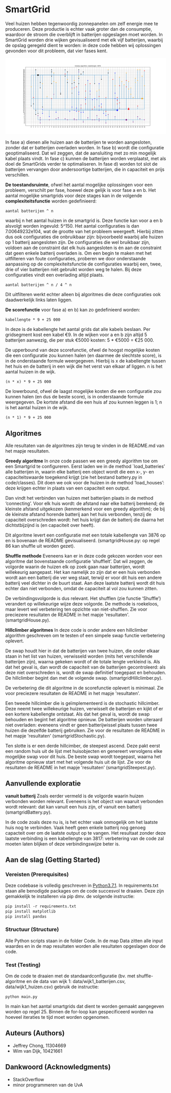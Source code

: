 # SmartGrid

Veel huizen hebben tegenwoordig zonnepanelen om zelf energie mee te produceren. Deze productie is echter vaak groter dan de consumptie, waardoor de stroom die overblijft in batterijen opgeslagen moet worden. In SmartGrid worden drie wijken gevisualiseerd met elk vijf batterijen, waarbij de opslag geregeld dient te worden: in deze code hebben wij oplossingen gevonden voor dit probleem, dat vier fases kent.

![Wijk 1 met kabellengte 3776](https://github.com/jeffrey1586/SmartGrid/blob/master/doc/better%20visualization%20standard%20wijk1.png)  

In fase a) dienen alle huizen aan de batterijen te worden aangesloten, zonder dat er batterijen overladen worden. In fase b) wordt die configuratie geoptimaliseerd. Dat wil zeggen, dat de aansluiting met zo min mogelijk kabel plaats vindt. In fase c) kunnen de batterijen worden verplaatst, met als doel de SmartGrids verder te optimaliseren. In fase d) worden tot slot de batterijen vervangen door andersoortige batterijen, die in capaciteit en prijs verschillen.

**De toestandsruimte**, ofwel het aantal mogelijke oplossingen voor een probleem, verschilt per fase, hoewel deze gelijk is voor fase a en b. Het aantal mogelijke smartgrids voor deze stages kan in de volgende **complexiteitsfunctie** worden gedefinieerd:

    aantal batterijen ^ n

waarbij n het aantal huizen in de smartgrid is. Deze functie kan voor a en b alsvolgt worden ingevuld: 5^150. Het aantal configuraties is dan 7.00649232e104, wat de grootte van het probleem weergeeft. Hierbij zitten dus ook configuraties die onbruikbaar zijn: bijvoorbeeld waarbij alle huizen op 1 batterij aangesloten zijn. De configuraties die wel bruikbaar zijn, voldoen aan de constraint dat elk huis aangesloten is én aan de constraint dat geen enkele batterij overladen is. Om een begin te maken met het uitfilteren van foute configuraties, proberen we door onderstaande aanpassing op de complexiteitsfunctie de configuraties waarbij een, twee, drie of vier batterijen niét gebruikt worden weg te halen. Bij deze configuraties vindt een overlading altijd plaats.

    aantal batterijen ^ n / 4 ^ n

Dit uitfilteren werkt echter alleen bij algoritmes die deze configuraties ook daadwerkelijk links laten liggen.

**De scorefunctie** voor fase a) en b) kan zo gedefinieerd worden:

    kabellengte * 9 + 25 000

In deze is de kabellengte het aantal grids dat alle kabels beslaan. Per gridsegment kost een kabel €9. In de wijken voor a en b zijn altijd 5 batterijen aanwezig, die per stuk €5000 kosten: 5 * €5000 = €25 000.

De upperbound van deze scorefunctie, ofwel de hoogst mogelijke kosten die een configuratie zou kunnen halen (en daarmee de slechtste score), is in de onderstaande formule weergegeven. Hierbij is x de kabellengte tussen het huis en de batterij in een wijk die het verst van elkaar af liggen. n is het aantal huizen in de wijk.

    (n * x) * 9 + 25 000

De lowerbound, ofwel de laagst mogelijke kosten die een configuratie zou kunnen halen (en dus de beste score), is in onderstaande formule weergegeven. De kortste afstand die een huis af zou kunnen leggen is 1; n is het aantal huizen in de wijk.

    (n * 1) * 9 + 25 000

## Algoritmes
Alle resultaten van de algoritmes zijn terug te vinden in de README.md van het mapje resultaten.

**Greedy algoritme**
In onze code passen we een greedy algorithm toe om een Smartgrid te configureren. Eerst laden we in de method ´load_batteries’ alle batterijen in, waarin elke batterij een object wordt die een x-, y- en capaciteitswaarde toegekend krijgt (zie het bestand battery.py in code/classes). Dit doen we ook voor de huizen in de method ‘load_houses’: deze krijgen echter in plaats van een capaciteit een output.

Dan vindt het verbinden van huizen met batterijen plaats in de method ‘connecting’. Voor elk huis wordt:
de afstand naar elke batterij berekend;
de kleinste afstand uitgekozen (kenmerkend voor een greedy algorithm);
de bij de kleinste afstand horende batterij aan het huis verbonden, tenzij de capaciteit overschreden wordt: het huis krijgt dan de batterij die daarna het dichtstbijzijnd is (en capaciteit over heeft).

Dit algoritme levert een configuratie met een totale kabellengte van 3876 op en is bovenaan de README gevisualiseerd.
(smartgridHouse.py: op regel 86 kan shuffle uit worden gezet).

**Shuffle methode**
Eveneens kan er in deze code gekozen worden voor een algoritme dat bovenstaande configuratie ‘shufflelt’. Dat wil zeggen, de volgorde waarin de huizen elk op zoek gaan naar batterijen, wordt willekeurig aangepast. Het kan namelijk zo zijn dat er een huis verbonden wordt aan een batterij die ver weg staat, terwijl er voor dit huis een andere batterij veel dichter in de buurt staat. Aan deze laatste batterij wordt dit huis echter dan niet verbonden, omdat de capaciteit al vol zou kunnen zitten.

De verbindingsvolgorde is dus relevant. Het shufflen (zie functie ‘Shuffle’) verandert op willekeurige wijze deze volgorde. De methode is roekeloos, maar levert wel verbetering ten opzichte van niet-shufflen. Zie voor preciezere resultaten de README in het mapje 'resultaten'.
(smartgridHouse.py).

**Hillclimber algoritmes**
In deze code is onder andere een hillclimber algorithm geschreven om te testen of een simpele swap functie verbetering oplevert.

De swap houdt hier in dat de batterijen van twee huizen, die onder elkaar staan in het list van huizen, verwisseld worden (mits het verschillende batterijen zijn), waarna gekeken wordt of de totale lengte verkleind is. Als dat het geval is, dan wordt de capaciteit van de batterijen gecontroleerd: als deze niet overschreden is, wordt de swap definitief toegepast en behouden. De hillclimber begint dan met de volgende swap. (smartgridHillclimber.py).

De verbetering die dit algoritme in de scorefunctie oplevert is minimaal. Zie voor preciezere resultaten de README in het mapje 'resultaten'.

Een tweede hillcimber die is geïmplementeerd is de stochastic hillcimber. Deze neemt twee willekeurige huizen, verwisselt de batterijen en kijkt of er een kortere kabellengte ontstaat. Als dat het geval is, wordt de swap behouden en begint het algoritme opnieuw. De batterijen worden uiteraard niet overladen: eveneens vindt er geen batterijwissel plaats tussen twee huizen die dezelfde batterij gebruiken. Zie voor de resultaten de README in het mapje 'resultaten' (smartgridStochastic.py).

Ten slotte is er een derde hillcimber, de steepest ascend. Deze pakt eerst een random huis uit de lijst met huisobjecten en genereert vervolgens elke mogelijke swap voor dit huis. De beste swap wordt toegepast, waarna het algoritme opnieuw start met het volgende huis uit de lijst. Zie voor de resultaten de README in het mapje 'resultaten' (smartgridSteepest.py).

## Aanvullende exploratie
**vanuit batterij**
Zoals eerder vermeld is de volgorde waarin huizen verbonden worden relevant. Eveneens is het object van waaruit verbonden wordt relevant: dat kan vanuit een huis zijn, of vanuit een batterij (smartgridBattery.py).

In de code zoals deze nu is, is het echter vaak onmogelijk om het laatste huis nog te verbinden. Vaak heeft geen enkele batterij nog genoeg capacteit over om de laatste output op te vangen. Het resultaat zonder deze laatste verbinding is een kabellengte van  3817: verbetering van de code zal moeten laten blijken of deze verbindingswijze beter is.

## Aan de slag (Getting Started)

### Vereisten (Prerequisites)

Deze codebase is volledig geschreven in [Python3.7.1](https://www.python.org/downloads/). In requirements.txt staan alle benodigde packages om de code succesvol te draaien. Deze zijn gemakkelijk te installeren via pip dmv. de volgende instructie:

```
pip install -r requirements.txt
pip install matplotlib
pip install pandas
```

### Structuur (Structure)

Alle Python scripts staan in de folder Code. In de map Data zitten alle input waardes en in de map resultaten worden alle resultaten opgeslagen door de code.

### Test (Testing)

Om de code te draaien met de standaardconfiguratie (bv. met shuffle-algoritme en de data van wijk 1: data/wijk1_batterijen.csv, data/wijk1_huizen.csv) gebruik de instructie:

```
python main.py
```
In main kan het aantal smartgrids dat dient te worden gemaakt aangegeven worden op regel 25. Binnen de for-loop kan gespecificeerd worden na hoeveel iteraties te tijd moet worden opgenomen.

## Auteurs (Authors)

* Jeffrey Chong, 11304669
* Wim van Dijk, 10421661

## Dankwoord (Acknowledgments)

* StackOverflow
* minor programmeren van de UvA
